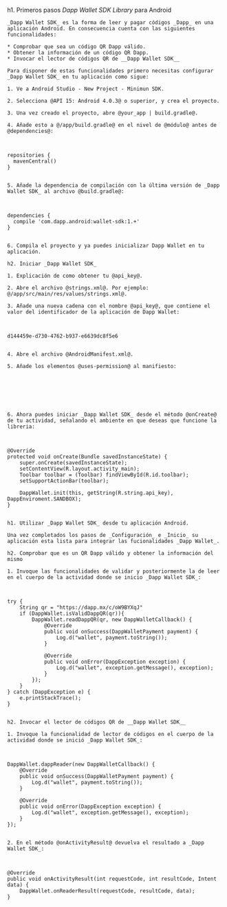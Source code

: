 h1. Primeros pasos _Dapp Wallet SDK Library_ para Android

    _Dapp Wallet SDK_ es la forma de leer y pagar códigos _Dapp_ en una aplicación Android. En consecuencia cuenta con las siguientes funcionalidades:

    * Comprobar que sea un código QR Dapp válido.
    * Obtener la información de un código QR Dapp.
    * Invocar el lector de códigos QR de __Dapp Wallet SDK__

    Para disponer de estas funcionalidades primero necesitas configurar _Dapp Wallet SDK_ en tu aplicación como sigue:

    1. Ve a Android Studio - New Project - Minimun SDK.

    2. Selecciona @API 15: Android 4.0.3@ o superior, y crea el proyecto.

    3. Una vez creado el proyecto, abre @your_app | build.gradle@.

    4. Añade esto a @/app/build.gradle@ en el nivel de @módulo@ antes de @dependencies@:

<pre><code class="java">

repositories {
  mavenCentral()
}

</code></pre>

    5. Añade la dependencia de compilación con la última versión de _Dapp Wallet SDK_ al archivo @build.gradle@:

<pre><code class="java">

dependencies {
  compile 'com.dapp.android:wallet-sdk:1.+'
}

</code></pre>

    6. Compila el proyecto y ya puedes inicializar Dapp Wallet en tu aplicación.

    h2. Iniciar _Dapp Wallet SDK_

    1. Explicación de como obtener tu @api_key@.

    2. Abre el archivo @strings.xml@. Por ejemplo: @/app/src/main/res/values/strings.xml@.

    3. Añade una nueva cadena con el nombre @api_key@, que contiene el valor del identificador de la aplicación de Dapp Wallet:

<pre><code class="xml">

<string name="api_key">d144459e-d730-4762-b937-e6639dc8f5e6</string>

</code></pre>

    4. Abre el archivo @AndroidManifest.xml@.

    5. Añade los elementos @uses-permission@ al manifiesto:

<pre><code class="xml">

<uses-permission android:name="android.permission.INTERNET"/>
<uses-permission android:name="android.permission.CAMERA" />

</code></pre>

    6. Ahora puedes iniciar _Dapp Wallet SDK_ desde el método @onCreate@ de tu actividad, señalando el ambiente en que deseas que funcione la libreria:

<pre><code class="java">

@Override
protected void onCreate(Bundle savedInstanceState) {
    super.onCreate(savedInstanceState);
    setContentView(R.layout.activity_main);
    Toolbar toolbar = (Toolbar) findViewById(R.id.toolbar);
    setSupportActionBar(toolbar);

    DappWallet.init(this, getString(R.string.api_key), DappEnviroment.SANDBOX);
}

</code></pre>

    h1. Utilizar _Dapp Wallet SDK_ desde tu aplicación Android.

    Una vez completados los pasos de _Configuración_ e _Inicio_ su aplicación esta lista para integrar las fucionalidades _Dapp Wallet_.

    h2. Comprobar que es un QR Dapp válido y obtener la información del mismo

    1. Invoque las funcionalidades de validar y posteriormente la de leer en el cuerpo de la actividad donde se inicio _Dapp Wallet SDK_:

<pre><code class="java">
                 
try {
    String qr = "https://dapp.mx/c/oW9BYXqJ"
    if (DappWallet.isValidDappQR(qr)){
        DappWallet.readDappQR(qr, new DappWalletCallback() {
            @Override
            public void onSuccess(DappWalletPayment payment) {
                Log.d("wallet", payment.toString());
            }

            @Override
            public void onError(DappException exception) {
                Log.d("wallet", exception.getMessage(), exception);
            }
        });
    }
} catch (DappException e) {
    e.printStackTrace();
}

</code></pre>

    h2. Invocar el lector de códigos QR de __Dapp Wallet SDK__

    1. Invoque la funcionalidad de lector de códigos en el cuerpo de la actividad donde se inició _Dapp Wallet SDK_:

<pre><code class="java">

DappWallet.dappReader(new DappWalletCallback() {
    @Override
    public void onSuccess(DappWalletPayment payment) {
        Log.d("wallet", payment.toString());
    }

    @Override
    public void onError(DappException exception) {
        Log.d("wallet", exception.getMessage(), exception);
    }
});

</code></pre>

    2. En el método @onActivityResult@ devuelva el resultado a _Dapp Wallet SDK_:

<pre><code class="java">

@Override
public void onActivityResult(int requestCode, int resultCode, Intent data) {
    DappWallet.onReaderResult(requestCode, resultCode, data);
}

</code></pre>
